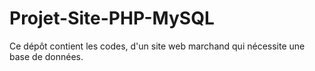 # Projet-Site-PHP-MySQL
Ce dépôt contient les codes, d'un site web marchand qui nécessite une base de données.
